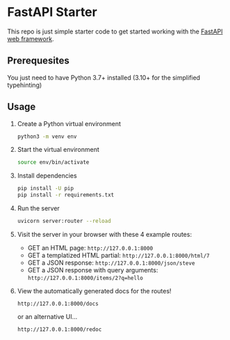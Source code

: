 # FastAPI Starter

This repo is just simple starter code to get started working with the [FastAPI web framework](https://fastapi.tiangolo.com).

## Prerequesites

You just need to have Python 3.7+ installed (3.10+ for the simplified typehinting)

## Usage

1. Create a Python virtual environment

    ```bash
    python3 -m venv env
    ```

2. Start the virtual environment

    ```bash
    source env/bin/activate
    ```

3. Install dependencies

    ```bash
    pip install -U pip
    pip install -r requirements.txt
    ```

4. Run the server

    ```bash
    uvicorn server:router --reload
    ```

5. Visit the server in your browser with these 4 example routes:

    * GET an HTML page: `http://127.0.0.1:8000`
    * GET a templatized HTML partial: `http://127.0.0.1:8000/html/7`
    * GET a JSON response: `http://127.0.0.1:8000/json/steve`
    * GET a JSON response with query arguments: `http://127.0.0.1:8000/items/2?q=hello`

6. View the automatically generated docs for the routes!

    `http://127.0.0.1:8000/docs`

    or an alternative UI...

    `http://127.0.0.1:8000/redoc`
